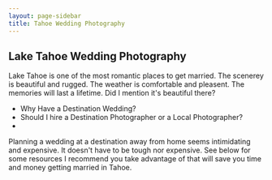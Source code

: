 ```yaml
---
layout: page-sidebar
title: Tahoe Wedding Photography
---
```


<h2>Lake Tahoe Wedding Photography</h2>

Lake Tahoe is one of the most romantic places to get married. The scenerey is beautiful and rugged. The weather is comfortable and pleasent. The memories will last a lifetime. Did I mention it's beautiful there?

 * Why Have a Destination Wedding?
 * Should I hire a Destination Photographer or a Local Photographer?
 * 

Planning a wedding at a destination away from home seems intimidating and expensive. It doesn't have to be tough nor expensive. See below for some resources I recommend you take advantage of that will save you time and money getting married in Tahoe. 

